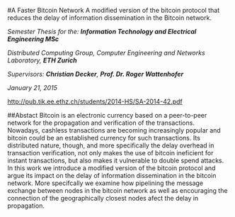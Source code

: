 #A Faster Bitcoin Network
A modified version of the bitcoin protocol that reduces the delay of information dissemination in the Bitcoin network.



_Semester Thesis for the: **Information Technology and Electrical Engineering MSc**_

_Distributed Computing Group, Computer Engineering and Networks Laboratory, **ETH Zurich**_

_Supervisors: **Christian Decker**, **Prof. Dr. Roger Wattenhofer**_

_January 21, 2015_

http://pub.tik.ee.ethz.ch/students/2014-HS/SA-2014-42.pdf

##Abstact
Bitcoin is an electronic currency based on a peer-to-peer network for the propagation and verification of the transactions.  
Nowadays, cashless transactions are becoming increasingly popular and bitcoin could be an established currency for such 
transactions. Its distributed nature, though, and more specifically the delay overhead in transaction verification, not 
only makes the use of bitcoin ineficient for instant transactions, but also makes it vulnerable to double spend attacks. 
In this work we introduce a  modified version of the bitcoin protocol and argue its impact on the delay of information 
dissemination in the bitcoin network.  More specifcally we examine how pipelining the message exchange between nodes in the 
bitcoin network as well as encouraging the connection of the geographically closest nodes afect the delay in propagation.

